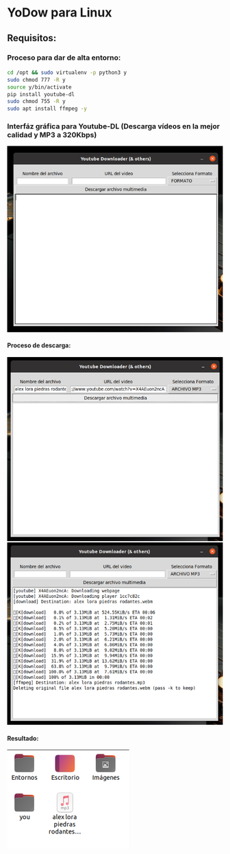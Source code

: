 # YoDow para Linux

## Requisitos:


### Proceso para dar de alta entorno:
```bash         
cd /opt && sudo virtualenv -p python3 y 
sudo chmod 777 -R y
source y/bin/activate
pip install youtube-dl
sudo chmod 755 -R y
sudo apt install ffmpeg -y
```            

### Interfáz gráfica para Youtube-DL (Descarga vídeos en la mejor calidad y MP3 a 320Kbps)

![](imgs/1_a.png)

#### Proceso de descarga: 

![](imgs/1_d.png)  
![](imgs/2_d.png)

#### Resultado:
![](imgs/3_a.png)


